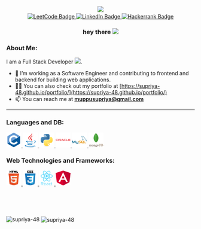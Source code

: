 <div id="header" align="center">
    <img src="https://miro.medium.com/v2/resize:fit:1400/format:webp/0*yBvA5CnEX3Sd4aod.gif" width="20%"/>
    <div id="badges">
        <a href="https://leetcode.com/Supriya_muppu/">
            <img src="https://img.shields.io/badge/LeetCode-black?style=for-the-badge&logo=leetcode&logoColor=yellow" alt="LeetCode Badge"/>
        </a>
        <a href="https://www.linkedin.com/in/supriya-muppu/">
            <img src="https://img.shields.io/badge/LinkedIn-blue?style=for-the-badge&logo=linkedin&logoColor=white" alt="LinkedIn Badge"/>
        </a>
        <a href="https://www.hackerrank.com/profile/muppusupriya">
            <img src="https://img.shields.io/badge/HackerRank-black?style=for-the-badge&logo=hackerrank&logoColor=green" alt="Hackerrank Badge"/>
        </a>
        <h3>
    hey there
    <img src="https://media.giphy.com/media/hvRJCLFzcasrR4ia7z/giphy.gif" width="20px"/>
    </h3>
    </div>
</div>

### About Me:

I am a Full Stack Developer <img src="https://media.giphy.com/media/WUlplcMpOCEmTGBtBW/giphy.gif" width="30">.

- 🔭 I’m working as a Software Engineer and contributing to frontend and backend for building web applications.
- 👨‍💻 You can also check out my portfolio
  at [https://supriya-48.github.io/portfolio/](https://supriya-48.github.io/portfolio/)
- 📫 You can reach me at **muppusupriya@gmail.com**
----

### Languages and DB:

<p align="left"> 
  <a href="https://www.cprogramming.com/" target="_blank"> <img src="https://raw.githubusercontent.com/devicons/devicon/master/icons/c/c-original.svg" alt="c" width="40" height="40"/> </a> 
  <a href="https://www.java.com" target="_blank"> <img src="https://raw.githubusercontent.com/devicons/devicon/master/icons/java/java-original.svg" alt="java" width="40" height="40"/> </a> 
  <a href="https://www.python.org" target="_blank"> <img src="https://raw.githubusercontent.com/devicons/devicon/master/icons/python/python-original.svg" alt="python" width="40" height="40"/> </a> 
  <a href="https://www.oracle.com/" target="_blank"> <img src="https://raw.githubusercontent.com/devicons/devicon/master/icons/oracle/oracle-original.svg" alt="oracle" width="40" height="40"/> </a> 
  <a href="https://www.mysql.com/" target="_blank"> <img src="https://raw.githubusercontent.com/devicons/devicon/master/icons/mysql/mysql-original-wordmark.svg" alt="mysql" width="40" height="40"/> </a>
 <a href="https://www.mongodb.com/" target="_blank"> <img src="https://raw.githubusercontent.com/devicons/devicon/master/icons/mongodb/mongodb-original-wordmark.svg" alt="mongodb" width="40" height="40"/> </a>
  </p>

### Web Technologies and Frameworks:

<p align="left">
  <a href="https://www.w3.org/html/" target="_blank"> <img src="https://raw.githubusercontent.com/devicons/devicon/master/icons/html5/html5-original-wordmark.svg" alt="html5" width="40" height="40"/> </a>
  <a href="https://www.w3schools.com/css/" target="_blank"> <img src="https://raw.githubusercontent.com/devicons/devicon/master/icons/css3/css3-original-wordmark.svg" alt="css3" width="40" height="40"/> </a> 
  <a href="https://reactjs.org/" target="_blank"> <img src="https://raw.githubusercontent.com/devicons/devicon/master/icons/react/react-original-wordmark.svg" alt="react" width="40" height="40"/> </a>
  <a href="https://angular.io/" target="_blank"> <img src="./img.png" alt="react" width="40" height="40"/> </a>
  </p>

<br><br><br>

<p><img align="left" src="https://github-readme-stats.vercel.app/api/top-langs?username=supriya-48&show_icons=true&locale=en&layout=compact" alt="supriya-48" /></p>


<p>&nbsp;<img align="center" src="https://github-readme-stats.vercel.app/api?username=supriya-48&show_icons=true&locale=en" alt="supriya-48" /></p>